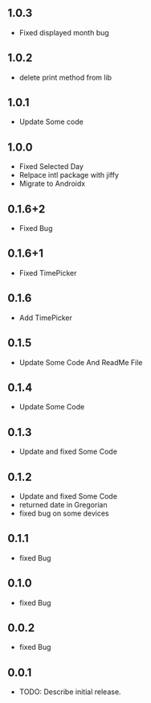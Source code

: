 ## 1.0.3
* Fixed displayed month bug

## 1.0.2
* delete print method from lib

## 1.0.1
* Update Some code

## 1.0.0
* Fixed Selected Day
* Relpace intl package with jiffy
* Migrate to Androidx

## 0.1.6+2
* Fixed Bug

## 0.1.6+1
* Fixed TimePicker

## 0.1.6
* Add TimePicker

## 0.1.5
* Update Some Code And ReadMe File 

## 0.1.4
* Update Some Code 

## 0.1.3
* Update and fixed Some Code

## 0.1.2
* Update and fixed Some Code 
* returned date in Gregorian 
* fixed bug on some devices

## 0.1.1
* fixed Bug  

## 0.1.0
* fixed Bug 

## 0.0.2
* fixed Bug 

## 0.0.1
* TODO: Describe initial release.

